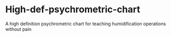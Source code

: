 # High-def-psychrometric-chart
A high definition psychrometric chart for teaching humidification operations without pain
